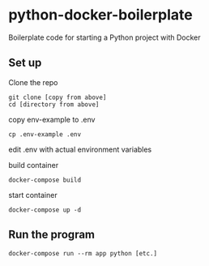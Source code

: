 # python-docker-boilerplate

Boilerplate code for starting a Python project with Docker

## Set up

Clone the repo

```
git clone [copy from above]
cd [directory from above]
```

copy env-example to .env

```
cp .env-example .env
```

edit .env with actual environment variables

build container
```
docker-compose build
```

start container
```
docker-compose up -d
```

## Run the program

```
docker-compose run --rm app python [etc.]
```

